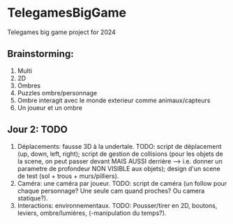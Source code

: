 # TelegamesBigGame
Telegames big game project for 2024

## Brainstorming:
1. Multi
2. 2D
3. Ombres
4. Puzzles ombre/personnage
5. Ombre interagit avec le monde exterieur comme animaux/capteurs
6. Un joueur et un ombre

## Jour 2: TODO

1. Déplacements: fausse 3D à la undertale. TODO: script de déplacement (up, down, left, right); script de gestion de collisions (pour les objets de la scene, on peut passer devant MAIS AUSSI derrière --> i.e. donner un parametre de profondeur NON VISIBLE aux objets); design d'un scene de test (sol + trous + murs/pilliers).
2. Caméra: une caméra par joueur. TODO: script de caméra (un follow pour chaque personnage? Une seule cam quand proches? Ou camera statique?).
3. Interactions: environnementaux. TODO: Pousser/tirer en 2D, boutons, leviers, ombre/lumières, (-manipulation du temps?).
